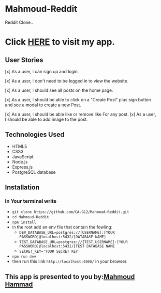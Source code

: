 # Mahmoud-Reddit
Reddit Clone..

# Click [HERE](https://clone-reddit-2022.herokuapp.com) to visit my app.
## User Stories 
[x] As a user, I can sign up and login.

[x] As a user, I don't need to be logged in to view the website.

[x] As a user, I should see all posts on the home page.

[x] As a user, I should be able to click on a "Create Post" plus sign button and see a modal to create a new Post.

[x] As a user, I should be able like or remove like For any post.
[x] As a user, I should be able to add image to the post.


## Technologies Used

- HTML5
- CSS3
- JavaScript
- Node.js
- Express.js
- PostgreSQL database

## Installation
 ### In Your terminal write
  -  `git clone https://github.com/CA-G12/Mahmoud-Reddit.git`
  - `cd Mahmoud-Reddit`
  - `npm install`
  - in the root add an env file that contain the fowling:
     - `DEV_DATABASE_URL=postgres://[USERNAME]:[YOUR PASSWORD]@localhost:5432/[DATABASE NAME]` 
     - `TEST_DATABASE_URL=postgres://[TEST_USERNAME]:[YOUR PASSWORD]@localhost:5432/[TEST DATABASE NAME`
     - `SECRET_KEY='YOUR SECRET KEY'`
  - `npm run dev`
  - then run this link `http://localhost:4000/` in your browser.

## This app is presented to you by:[Mahmoud Hammad](https://github.com/mahmoudhammad309)
